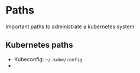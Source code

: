 # Paths

Important paths to administrate a kubernetes system

## Kubernetes paths

* Kubeconfig: `~/.kube/config`
*